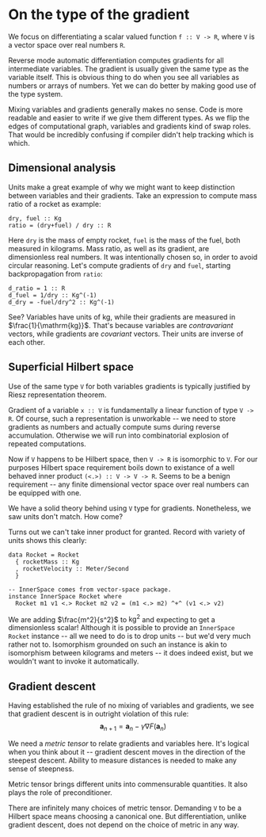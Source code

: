 # On the type of the gradient
We focus on differentiating a scalar valued function `f :: V -> R`,
where `V` is a vector space over real numbers `R`.

Reverse mode automatic differentiation computes gradients
for all intermediate variables. The gradient is usually given
the same type as the variable itself. This is obvious thing to do
when you see all variables as numbers or arrays of numbers.
Yet we can do better by making good use of the type system.

Mixing variables and gradients generally makes no sense.
Code is more readable and easier to write if we give them
different types.
As we flip the edges of computational graph, variables
and gradients kind of swap roles. That would be incredibly confusing
if compiler didn't help tracking which is which.

## Dimensional analysis
Units make a great example of why we might want to keep distinction
between variables and their gradients. Take an expression to compute
mass ratio of a rocket as example:

~~~ {.haskell}
dry, fuel :: Kg
ratio = (dry+fuel) / dry :: R
~~~

Here `dry` is the mass of empty rocket, `fuel` is the mass of the fuel,
both measured in kilograms. Mass ratio, as well as its gradient, are
dimensionless real numbers.
It was intentionally chosen so, in order to avoid circular reasoning.
Let's compute gradients of `dry` and `fuel`, starting backpropagation
from `ratio`:

~~~ {.haskell}
d_ratio = 1 :: R
d_fuel = 1/dry :: Kg^(-1)
d_dry = -fuel/dry^2 :: Kg^(-1)
~~~

See? Variables have units of $\mathrm{kg}$, while their gradients
are measured in $\frac{1}{\mathrm{kg}}$. That's because variables are
_contravariant_ vectors, while gradients are _covariant_ vectors.
Their units are inverse of each other.

## Superficial Hilbert space

Use of the same type `V` for both variables gradients is
typically justified by Riesz representation theorem.

Gradient of a variable `x :: V` is fundamentally a
linear function of type `V -> R`. Of course, such a representation is
unworkable -- we need to store gradients as numbers and actually compute sums
during reverse accumulation. Otherwise we will run into combinatorial
explosion of repeated computations.

Now if `V` happens to be Hilbert space, then `V -> R` is isomorphic to `V`.
For our purposes Hilbert space requirement boils down
to existance of a well behaved inner product
`(<.>) :: V -> V -> R`.
Seems to be a benign requirement -- any finite
dimensional vector space over real numbers can be equipped with one.

We have a solid theory behind using `V` type for gradients. Nonetheless,
we saw units don't match. How come?

Turns out we can't take inner product for granted. Record with variety of
units shows this clearly:

~~~ {.haskell}
data Rocket = Rocket
  { rocketMass :: Kg
  , rocketVelocity :: Meter/Second
  }

-- InnerSpace comes from vector-space package.
instance InnerSpace Rocket where
  Rocket m1 v1 <.> Rocket m2 v2 = (m1 <.> m2) ^+^ (v1 <.> v2)
~~~

We are adding $\frac{m^2}{s^2}$ to $\mathrm{kg}^2$ and expecting to get a
dimensionless scalar! Although it is possible to provide an `InnerSpace Rocket`
instance -- all we need to do
is to drop units -- but we'd very much rather not to. Isomorphism grounded on
such an instance is akin to isomorphism between kilograms and meters -- it does
indeed exist, but we wouldn't want to invoke it automatically.

## Gradient descent

Having established the rule of no mixing of variables and gradients, we
see that gradient descent is in outright violation of this rule:
$$
\mathbf{a}_{n+1} = \mathbf{a}_n-\gamma\nabla F(\mathbf{a}_n)
$$

We need a _metric tensor_ to relate gradients and variables here.
It's logical when you think about it -- gradient descent moves in the
direction of the steepest
descent. Ability to measure distances is needed to make any sense
of steepness.

Metric tensor brings different units into commensurable quantities.
It also plays the role of preconditioner.

There are infinitely  many choices of metric tensor. Demanding `V` to be
a Hilbert space means choosing a canonical one.
But differentiation, unlike gradient descent, does not depend on the
choice of metric in any way.

